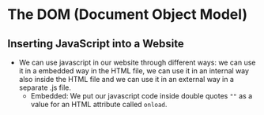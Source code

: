 # The DOM (Document Object Model)

## Inserting JavaScript into a Website
* We can use javascript in our website through different ways: we can use it in a embedded way in the HTML file, we can use it in an internal way also inside the HTML file and we can use it in an external way in a separate .js file.
  * Embedded: We put our javascript code inside double quotes ```""``` as a value for an HTML attribute called ```onload```.
  
